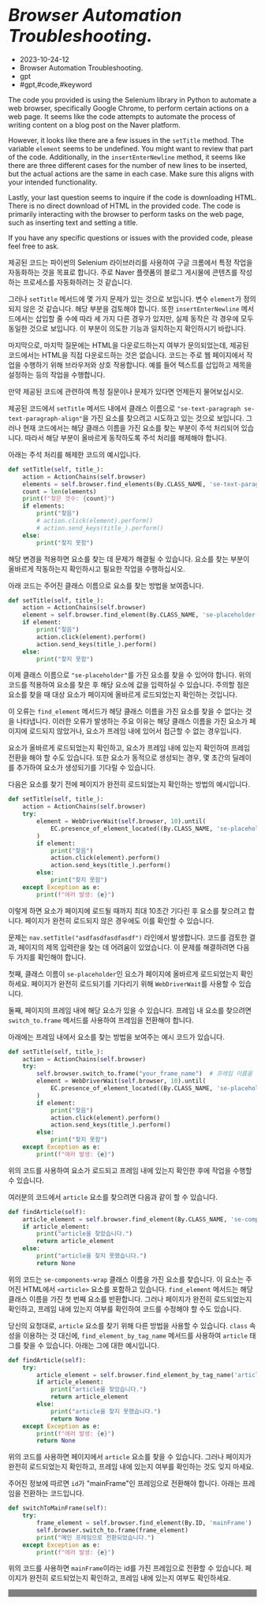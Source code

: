 # **<span style="font-size: 35px; font-style: italic;">Browser Automation Troubleshooting.</span>**


- 2023-10-24-12  
- Browser Automation Troubleshooting.  
- gpt  
- #gpt,#code,#keyword  
        
The code you provided is using the Selenium library in Python to automate a web browser, specifically Google Chrome, to perform certain actions on a web page. It seems like the code attempts to automate the process of writing content on a blog post on the Naver platform.

However, it looks like there are a few issues in the `setTitle` method. The variable `element` seems to be undefined. You might want to review that part of the code. Additionally, in the `insertEnterNewline` method, it seems like there are three different cases for the number of new lines to be inserted, but the actual actions are the same in each case. Make sure this aligns with your intended functionality.

Lastly, your last question seems to inquire if the code is downloading HTML. There is no direct download of HTML in the provided code. The code is primarily interacting with the browser to perform tasks on the web page, such as inserting text and setting a title.

If you have any specific questions or issues with the provided code, please feel free to ask.




제공된 코드는 파이썬의 Selenium 라이브러리를 사용하여 구글 크롬에서 특정 작업을 자동화하는 것을 목표로 합니다. 주로 Naver 플랫폼의 블로그 게시물에 콘텐츠를 작성하는 프로세스를 자동화하려는 것 같습니다.

그러나 `setTitle` 메서드에 몇 가지 문제가 있는 것으로 보입니다. 변수 `element`가 정의되지 않은 것 같습니다. 해당 부분을 검토해야 합니다. 또한 `insertEnterNewline` 메서드에서는 삽입할 줄 수에 따라 세 가지 다른 경우가 있지만, 실제 동작은 각 경우에 모두 동일한 것으로 보입니다. 이 부분이 의도한 기능과 일치하는지 확인하시기 바랍니다.

마지막으로, 마지막 질문에는 HTML을 다운로드하는지 여부가 문의되었는데, 제공된 코드에서는 HTML을 직접 다운로드하는 것은 없습니다. 코드는 주로 웹 페이지에서 작업을 수행하기 위해 브라우저와 상호 작용합니다. 예를 들어 텍스트를 삽입하고 제목을 설정하는 등의 작업을 수행합니다.

만약 제공된 코드에 관련하여 특정 질문이나 문제가 있다면 언제든지 물어보십시오.




제공된 코드에서 `setTitle` 메서드 내에서 클래스 이름으로 `"se-text-paragraph se-text-paragraph-align"`을 가진 요소를 찾으려고 시도하고 있는 것으로 보입니다. 그러나 현재 코드에서는 해당 클래스 이름을 가진 요소를 찾는 부분이 주석 처리되어 있습니다. 따라서 해당 부분이 올바르게 동작하도록 주석 처리를 해제해야 합니다.

아래는 주석 처리를 해제한 코드의 예시입니다.

```python
def setTitle(self, title_):
    action = ActionChains(self.browser)
    elements = self.browser.find_elements(By.CLASS_NAME, 'se-text-paragraph')  # 클래스 이름을 사용하여 요소를 찾습니다.
    count = len(elements)
    print(f"찾은 갯수: {count}")
    if elements:
        print("찾음")
        # action.click(element).perform()
        # action.send_keys(title_).perform()
    else:
        print("찾지 못함")
```

해당 변경을 적용하면 요소를 찾는 데 문제가 해결될 수 있습니다. 요소를 찾는 부분이 올바르게 작동하는지 확인하시고 필요한 작업을 수행하십시오.




아래 코드는 주어진 클래스 이름으로 요소를 찾는 방법을 보여줍니다.

```python
def setTitle(self, title_):
    action = ActionChains(self.browser)
    element = self.browser.find_element(By.CLASS_NAME, 'se-placeholder')  # 클래스 이름으로 요소를 찾습니다.
    if element:
        print("찾음")
        action.click(element).perform()
        action.send_keys(title_).perform()
    else:
        print("찾지 못함")
```

이제 클래스 이름으로 `"se-placeholder"`를 가진 요소를 찾을 수 있어야 합니다. 위의 코드를 적용하여 요소를 찾은 후 해당 요소에 값을 입력하실 수 있습니다. 주의할 점은 요소를 찾을 때 대상 요소가 페이지에 올바르게 로드되었는지 확인하는 것입니다.




이 오류는 `find_element` 메서드가 해당 클래스 이름을 가진 요소를 찾을 수 없다는 것을 나타냅니다. 이러한 오류가 발생하는 주요 이유는 해당 클래스 이름을 가진 요소가 페이지에 로드되지 않았거나, 요소가 프레임 내에 있어서 접근할 수 없는 경우입니다.

요소가 올바르게 로드되었는지 확인하고, 요소가 프레임 내에 있는지 확인하여 프레임 전환을 해야 할 수도 있습니다. 또한 요소가 동적으로 생성되는 경우, 몇 초간의 딜레이를 추가하여 요소가 생성되기를 기다릴 수 있습니다.

다음은 요소를 찾기 전에 페이지가 완전히 로드되었는지 확인하는 방법의 예시입니다.

```python
def setTitle(self, title_):
    action = ActionChains(self.browser)
    try:
        element = WebDriverWait(self.browser, 10).until(
            EC.presence_of_element_located((By.CLASS_NAME, 'se-placeholder'))
        )
        if element:
            print("찾음")
            action.click(element).perform()
            action.send_keys(title_).perform()
        else:
            print("찾지 못함")
    except Exception as e:
        print(f"에러 발생: {e}")
```

이렇게 하면 요소가 페이지에 로드될 때까지 최대 10초간 기다린 후 요소를 찾으려고 합니다. 페이지가 완전히 로드되지 않은 경우에도 이를 확인할 수 있습니다.




문제는 `nav.setTitle("asdfasdfasdfasdf")` 라인에서 발생합니다. 코드를 검토한 결과, 페이지의 제목 입력란을 찾는 데 어려움이 있었습니다. 이 문제를 해결하려면 다음 두 가지를 확인해야 합니다.

첫째, 클래스 이름이 `se-placeholder`인 요소가 페이지에 올바르게 로드되었는지 확인하세요. 페이지가 완전히 로드되기를 기다리기 위해 `WebDriverWait`를 사용할 수 있습니다.

둘째, 페이지의 프레임 내에 해당 요소가 있을 수 있습니다. 프레임 내 요소를 찾으려면 `switch_to.frame` 메서드를 사용하여 프레임을 전환해야 합니다.

아래에는 프레임 내에서 요소를 찾는 방법을 보여주는 예시 코드가 있습니다.

```python
def setTitle(self, title_):
    action = ActionChains(self.browser)
    try:
        self.browser.switch_to.frame("your_frame_name")  # 프레임 이름을 여기에 입력하세요.
        element = WebDriverWait(self.browser, 10).until(
            EC.presence_of_element_located((By.CLASS_NAME, 'se-placeholder'))
        )
        if element:
            print("찾음")
            action.click(element).perform()
            action.send_keys(title_).perform()
        else:
            print("찾지 못함")
    except Exception as e:
        print(f"에러 발생: {e}")
```

위의 코드를 사용하여 요소가 로드되고 프레임 내에 있는지 확인한 후에 작업을 수행할 수 있습니다. 




여러분의 코드에서 `article` 요소를 찾으려면 다음과 같이 할 수 있습니다.

```python
def findArticle(self):
    article_element = self.browser.find_element(By.CLASS_NAME, 'se-components-wrap')
    if article_element:
        print("article을 찾았습니다.")
        return article_element
    else:
        print("article을 찾지 못했습니다.")
        return None
```

위의 코드는 `se-components-wrap` 클래스 이름을 가진 요소를 찾습니다. 이 요소는 주어진 HTML에서 `<article>` 요소를 포함하고 있습니다. `find_element` 메서드는 해당 클래스 이름을 가진 첫 번째 요소를 반환합니다. 그러나 페이지가 완전히 로드되었는지 확인하고, 프레임 내에 있는지 여부를 확인하여 코드를 수정해야 할 수도 있습니다.




당신의 요청대로, `article` 요소를 찾기 위해 다른 방법을 사용할 수 있습니다. `class` 속성을 이용하는 것 대신에, `find_element_by_tag_name` 메서드를 사용하여 `article` 태그를 찾을 수 있습니다. 아래는 그에 대한 예시입니다.

```python
def findArticle(self):
    try:
        article_element = self.browser.find_element_by_tag_name('article')
        if article_element:
            print("article을 찾았습니다.")
            return article_element
        else:
            print("article을 찾지 못했습니다.")
            return None
    except Exception as e:
        print(f"에러 발생: {e}")
        return None
```

위의 코드를 사용하면 페이지에서 `article` 요소를 찾을 수 있습니다. 그러나 페이지가 완전히 로드되었는지 확인하고, 프레임 내에 있는지 여부를 확인하는 것도 잊지 마세요.




주어진 정보에 따르면 `id`가 "mainFrame"인 프레임으로 전환해야 합니다. 아래는 프레임을 전환하는 코드입니다.

```python
def switchToMainFrame(self):
    try:
        frame_element = self.browser.find_element(By.ID, 'mainFrame')
        self.browser.switch_to.frame(frame_element)
        print("메인 프레임으로 전환되었습니다.")
    except Exception as e:
        print(f"에러 발생: {e}")
```

위의 코드를 사용하면 `mainFrame`이라는 id를 가진 프레임으로 전환할 수 있습니다. 페이지가 완전히 로드되었는지 확인하고, 프레임 내에 있는지 여부도 확인하세요.




<div style="background-color: grey; height: 15px;"></div>

